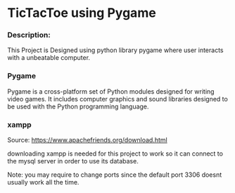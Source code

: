 
# TicTacToe using Pygame
### Description:

This Project is Designed using python library pygame where user interacts with a unbeatable computer.

### Pygame
Pygame is a cross-platform set of Python modules designed for writing video games. It includes computer graphics and sound libraries designed to be used with the Python programming language.

### xampp
Source: https://www.apachefriends.org/download.html

downloading xampp is needed for this project to work so it can connect to the mysql server in order to use its database.

Note: you may require to change ports since the default port 3306 doesnt usually work all the time.














